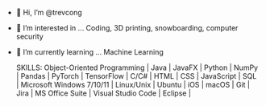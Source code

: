 - 👋 Hi, I’m @trevcong
- 👀 I’m interested in ... Coding, 3D printing, snowboarding, computer security
- 🌱 I’m currently learning ... Machine Learning


   SKILLS:
  Object-Oriented Programming | Java | JavaFX | Python | NumPy | Pandas | PyTorch | TensorFlow | C/C# | HTML | CSS | JavaScript | SQL | Microsoft Windows 7/10/11 | Linux/Unix | Ubuntu | iOS | macOS | Git | Jira | MS Office Suite | Visual Studio Code | Eclipse | 
<!---
trevcong/trevcong is a ✨ special ✨ repository because its `README.md` (this file) appears on your GitHub profile.
You can click the Preview link to take a look at your changes.
--->
